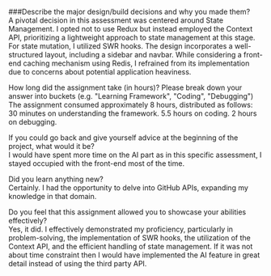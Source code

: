 ###Describe the major design/build decisions and why you made them?  <br>
A pivotal decision in this assessment was centered around State Management. I opted not to use Redux but instead employed the Context API, prioritizing a lightweight approach to state management at this stage. For state mutation, I utilized SWR hooks. The design incorporates a well-structured layout, including a sidebar and navbar. While considering a front-end caching mechanism using Redis, I refrained from its implementation due to concerns about potential application heaviness.

How long did the assignment take (in hours)? Please break down your answer into buckets (e.g. "Learning Framework", "Coding", "Debugging")  <br>
The assignment consumed approximately 8 hours, distributed as follows:
30 minutes on understanding the framework.
5.5 hours on coding.
2 hours on debugging.



If you could go back and give yourself advice at the beginning of the project, what would it be?  <br>
I would have spent more time on the AI part as in this specific assessment, I stayed occupied with the front-end most of the time. 

Did you learn anything new?  <br>
Certainly. I had the opportunity to delve into GitHub APIs, expanding my knowledge in that domain.

Do you feel that this assignment allowed you to showcase your abilities effectively?  <br>
Yes, it did. I effectively demonstrated my proficiency, particularly in problem-solving, the implementation of SWR hooks, the utilization of the Context API, and the efficient handling of state management. If it was not about time constraint then I would have implemented the AI feature in great detail instead of using the third party API.

